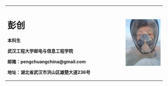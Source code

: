 <table border="0">
  <tr>
    <td width="75%">
      <h1>彭创</h1>
      <p><b>本科生</b></p>
      <p><b>武汉工程大学邮电与信息工程学院</b></p>
      <p><b>邮箱：pengchuangchina@gmail.com</b></p>
      <p><b>地址：湖北省武汉市洪山区雄楚大道236号</b></p>
    </td>
    <td width="25%">
      <img src="/me.jpg" width="100%">       
    </td>
  </tr>
</table>
